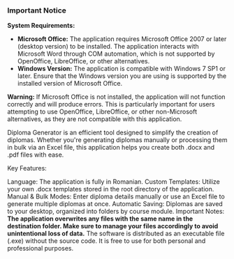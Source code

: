 ### Important Notice

**System Requirements:**
- **Microsoft Office:** The application requires Microsoft Office 2007 or later (desktop version) to be installed. The application interacts with Microsoft Word through COM automation, which is not supported by OpenOffice, LibreOffice, or other alternatives.
- **Windows Version:** The application is compatible with Windows 7 SP1 or later. Ensure that the Windows version you are using is supported by the installed version of Microsoft Office.

**Warning:** If Microsoft Office is not installed, the application will not function correctly and will produce errors. This is particularly important for users attempting to use OpenOffice, LibreOffice, or other non-Microsoft alternatives, as they are not compatible with this application.

Diploma Generator is an efficient tool designed to simplify the creation of diplomas. Whether you're generating diplomas manually or processing them in bulk via an Excel file, this application helps you create both .docx and .pdf files with ease.

Key Features:

Language: The application is fully in Romanian.
Custom Templates: Utilize your own .docx templates stored in the root directory of the application.
Manual & Bulk Modes: Enter diploma details manually or use an Excel file to generate multiple diplomas at once.
Automatic Saving: Diplomas are saved to your desktop, organized into folders by course module.
Important Notes:
**The application overwrites any files with the same name in the destination folder. Make sure to manage your files accordingly to avoid unintentional loss of data.**
The software is distributed as an executable file (.exe) without the source code. It is free to use for both personal and professional purposes.
